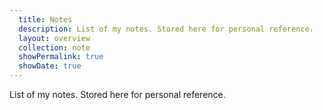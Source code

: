 ```yaml
---
  title: Notes
  description: List of my notes. Stored here for personal reference.
  layout: overview
  collection: note
  showPermalink: true
  showDate: true
---
```

List of my notes. Stored here for personal reference.